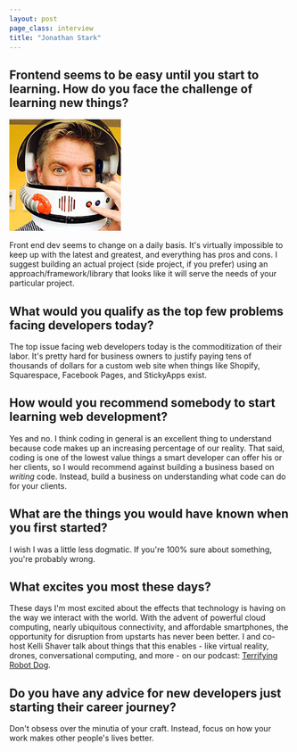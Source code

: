 ```yaml
---
layout: post
page_class: interview
title: "Jonathan Stark"
---
```



## Frontend seems to be easy until you start to learning. How do you face the challenge of learning new things?

<img class="portrait portrait--xxl" src="/assets/images/portrait-jonathan-stark.jpg" alt="Jonathan Stark's prtrait"  />

Front end dev seems to change on a daily basis. It's virtually impossible to keep up with the latest and greatest, and everything has pros and cons. I suggest building an actual project (side project, if you prefer) using an approach/framework/library that looks like it will serve the needs of your particular project.

## What would you qualify as the top few problems facing developers today?

The top issue facing web developers today is the commoditization of their labor. It's pretty hard for business owners to justify paying tens of thousands of dollars for a custom web site when things like Shopify, Squarespace, Facebook Pages, and StickyApps exist.

## How would you recommend somebody to start learning web development?

Yes and no. I think coding in general is an excellent thing to understand because code makes up an increasing percentage of our reality. That said, coding is one of the lowest value things a smart developer can offer his or her clients, so I would recommend against building a business based on _writing_ code. Instead, build a business on understanding what code can do for your clients.

## What are the things you would have known when you first started?

I wish I was a little less dogmatic. If you're 100% sure about something, you're probably wrong.

## What excites you most these days?

These days I'm most excited about the effects that technology is having on the way we interact with the world. With the advent of powerful cloud computing, nearly ubiquitous connectivity, and affordable smartphones, the opportunity for disruption from upstarts has never been better. I and co-host Kelli Shaver talk about things that this enables - like virtual reality, drones, conversational computing, and more - on our podcast: <a class="link link--special" href="http://terrifyingrobotdog.com" target="_blank" rel="noopener">Terrifying Robot Dog</a>.

## Do you have any advice for new developers just starting their career journey?

Don't obsess over the minutia of your craft. Instead, focus on how your work makes other people's lives better.
